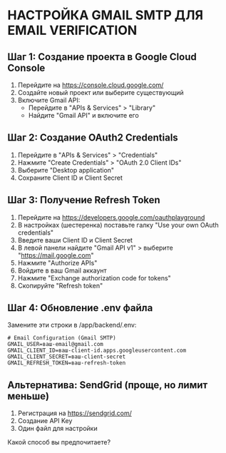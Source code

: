 # НАСТРОЙКА GMAIL SMTP ДЛЯ EMAIL VERIFICATION

## Шаг 1: Создание проекта в Google Cloud Console

1. Перейдите на https://console.cloud.google.com/
2. Создайте новый проект или выберите существующий
3. Включите Gmail API:
   - Перейдите в "APIs & Services" > "Library"
   - Найдите "Gmail API" и включите его

## Шаг 2: Создание OAuth2 Credentials

1. Перейдите в "APIs & Services" > "Credentials"
2. Нажмите "Create Credentials" > "OAuth 2.0 Client IDs"
3. Выберите "Desktop application"
4. Сохраните Client ID и Client Secret

## Шаг 3: Получение Refresh Token

1. Перейдите на https://developers.google.com/oauthplayground
2. В настройках (шестеренка) поставьте галку "Use your own OAuth credentials"
3. Введите ваши Client ID и Client Secret
4. В левой панели найдите "Gmail API v1" > выберите "https://mail.google.com"
5. Нажмите "Authorize APIs"
6. Войдите в ваш Gmail аккаунт
7. Нажмите "Exchange authorization code for tokens"
8. Скопируйте "Refresh token"

## Шаг 4: Обновление .env файла

Замените эти строки в /app/backend/.env:

```env
# Email Configuration (Gmail SMTP)
GMAIL_USER=ваш-email@gmail.com
GMAIL_CLIENT_ID=ваш-client-id.apps.googleusercontent.com
GMAIL_CLIENT_SECRET=ваш-client-secret
GMAIL_REFRESH_TOKEN=ваш-refresh-token
```

## Альтернатива: SendGrid (проще, но лимит меньше)

1. Регистрация на https://sendgrid.com/
2. Создание API Key
3. Один файл для настройки

Какой способ вы предпочитаете?